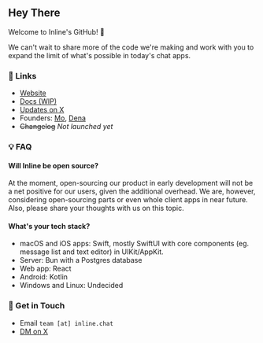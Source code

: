 ## Hey There

Welcome to Inline's GitHub! 👋

We can't wait to share more of the code we're making and work with you to expand the limit of what's possible in today's chat apps.

### 🔗 Links

- [Website](https://inline.chat)
- [Docs (WIP)](https://inline.chat/docs)
- [Updates on X](https://x.com/inline_chat)
- Founders: [Mo](https://x.com/morajabi), [Dena](https://x.com/dena_sohrabi)
- ~~Changelog~~ _Not launched yet_

### 💡 FAQ

#### Will Inline be open source?

At the moment, open-sourcing our product in early development will not be a net positive for our users, given the additional overhead. We are, however, considering open-sourcing parts or even whole client apps in near future. Also, please share your thoughts with us on this topic.

#### What's your tech stack?

- macOS and iOS apps: Swift, mostly SwiftUI with core components (eg. message list and text editor) in UIKit/AppKit.
- Server: Bun with a Postgres database
- Web app: React
- Android: Kotlin
- Windows and Linux: Undecided
 
### 💬 Get in Touch

- Email `team [at] inline.chat`
- [DM on X](https://x.com/messages/compose?recipient_id=2995822990&text=hey%20there%2C%20coming%20from%20Inline%27s%20GitHub%21)
